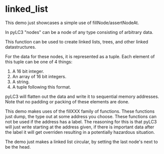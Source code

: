 linked_list
===

This demo just showcases a simple use of fillNode/assertNodeAt.

In pyLC3 "nodes" can be a node of any type consisting of arbitrary data.

This function can be used to create linked lists, trees, and other linked
datastructures.

For the data for these nodes, it is represented as a tuple.
Each element of this tuple can be one of 4 things:

1) A 16 bit integer.
2) An array of 16 bit integers.
3) A string.
4) A tuple following this format.

pyLC3 will flatten out the data and write it to sequential memory addresses. Note that
no padding or packing of these elements are done.

This demo makes uses of the fillXXX family of functions. These functions just dump,
the type out at some address you choose. These functions can not be used if the
address has a label. The reasoning for this is that pyLC3 will just write starting at the
address given, if there is important data after the label it will get overriden resulting
in a potentially hazardous situation.

The demo just makes a linked list circular, by setting the last node's next to be the head.
